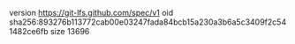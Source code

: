 version https://git-lfs.github.com/spec/v1
oid sha256:893276b113772cab00e03247fada84bcb15a230a3b6a5c3409f2c541482ce6fb
size 13696

